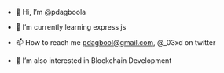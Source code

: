 - 👋 Hi, I’m @pdagboola
- 🌱 I’m currently learning express js
- 📫 How to reach me pdagbool@gmail.com, @_03xd on twitter

  
- 👀 I’m also interested in Blockchain Development

<!---
pdagboola/pdagboola is a ✨ special ✨ repository because its `README.md` (this file) appears on your GitHub profile.
You can click the Preview link to take a look at your changes.
--->
